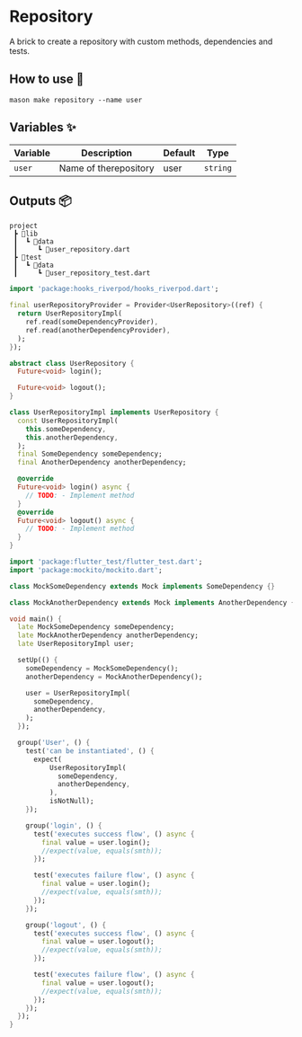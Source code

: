 # Repository

A brick to create a repository with custom methods, dependencies and tests.

## How to use 🚀

```
mason make repository --name user
```

## Variables ✨

| Variable         | Description                | Default                   | Type     |
| ---------------- | -------------------------- | ------------------------- | -------- |
| `user`           |    Name of therepository   |           user            | `string` |

## Outputs 📦

```
project
 ┣ 📂lib
 ┃  ┗ 📂data
 ┃     ┗ 📜user_repository.dart
 ┣ 📂test
 ┃  ┗ 📂data
 ┃     ┗ 📜user_repository_test.dart

 ```

```dart
import 'package:hooks_riverpod/hooks_riverpod.dart';

final userRepositoryProvider = Provider<UserRepository>((ref) {
  return UserRepositoryImpl(
    ref.read(someDependencyProvider),
    ref.read(anotherDependencyProvider),
  );
});

abstract class UserRepository {
  Future<void> login();

  Future<void> logout();
}

class UserRepositoryImpl implements UserRepository {
  const UserRepositoryImpl(
    this.someDependency,
    this.anotherDependency,
  );
  final SomeDependency someDependency;
  final AnotherDependency anotherDependency;

  @override
  Future<void> login() async {
    // TODO: - Implement method
  }
  @override
  Future<void> logout() async {
    // TODO: - Implement method
  }
}
```


```dart
import 'package:flutter_test/flutter_test.dart';
import 'package:mockito/mockito.dart';

class MockSomeDependency extends Mock implements SomeDependency {}

class MockAnotherDependency extends Mock implements AnotherDependency {}

void main() {
  late MockSomeDependency someDependency;
  late MockAnotherDependency anotherDependency;
  late UserRepositoryImpl user;

  setUp(() {
    someDependency = MockSomeDependency();
    anotherDependency = MockAnotherDependency();

    user = UserRepositoryImpl(
      someDependency,
      anotherDependency,
    );
  });

  group('User', () {
    test('can be instantiated', () {
      expect(
          UserRepositoryImpl(
            someDependency,
            anotherDependency,
          ),
          isNotNull);
    });

    group('login', () {
      test('executes success flow', () async {
        final value = user.login();
        //expect(value, equals(smth));
      });

      test('executes failure flow', () async {
        final value = user.login();
        //expect(value, equals(smth));
      });
    });

    group('logout', () {
      test('executes success flow', () async {
        final value = user.logout();
        //expect(value, equals(smth));
      });

      test('executes failure flow', () async {
        final value = user.logout();
        //expect(value, equals(smth));
      });
    });
  });
}
```